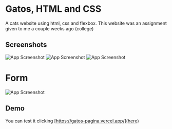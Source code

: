 # Gatos, HTML and CSS
A cats website using html, css and flexbox. This website was an assignment given to me a couple weeks ago (college)

## Screenshots

![App Screenshot](https://i.imgur.com/jq9kfb9.png)
![App Screenshot](https://i.imgur.com/MdmhgMK.png)
![App Screenshot](https://imgur.com/J47EIuU.png)
# Form
![App Screenshot](https://i.imgur.com/D87XH0D.png)

## Demo

You can test it clicking [https://gatos-pagina.vercel.app/](here)
